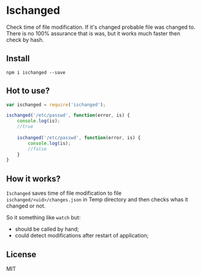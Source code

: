 Ischanged
=========

Check time of file modification. If it's changed probable file was changed to.
There is no 100% assurance that is was, but it works much faster then check by hash.

## Install

`npm i ischanged --save`

## Hot to use?

```js
var ischanged = require('ischanged');

ischanged('/etc/passwd', function(error, is) {
    console.log(is);
    //true
    
    ischanged('/etc/passwd', function(error, is) {
        console.log(is);
        //false
    }
}
```

## How it works?

`Ischanged` saves time of file modification to file `ischanged/<uid>/changes.json` 
in Temp directory and then checks whas it changed or not.

So it something like `watch` but:

- should be called by hand;
- could detect modifications after restart of application;

## License

MIT
